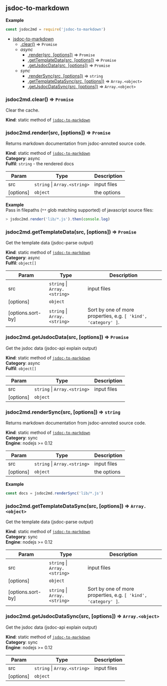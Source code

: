 <a name="module_jsdoc-to-markdown"></a>

## jsdoc-to-markdown
**Example**  
```js
const jsdoc2md = require('jsdoc-to-markdown')
```

* [jsdoc-to-markdown](#module_jsdoc-to-markdown)
    * [.clear()](#module_jsdoc-to-markdown.clear) ⇒ <code>Promise</code>
    * _async_
        * [.render(src, [options])](#module_jsdoc-to-markdown.render) ⇒ <code>Promise</code>
        * [.getTemplateData(src, [options])](#module_jsdoc-to-markdown.getTemplateData) ⇒ <code>Promise</code>
        * [.getJsdocData(src, [options])](#module_jsdoc-to-markdown.getJsdocData) ⇒ <code>Promise</code>
    * _sync_
        * [.renderSync(src, [options])](#module_jsdoc-to-markdown.renderSync) ⇒ <code>string</code>
        * [.getTemplateDataSync(src, [options])](#module_jsdoc-to-markdown.getTemplateDataSync) ⇒ <code>Array.&lt;object&gt;</code>
        * [.getJsdocDataSync(src, [options])](#module_jsdoc-to-markdown.getJsdocDataSync) ⇒ <code>Array.&lt;object&gt;</code>

<a name="module_jsdoc-to-markdown.clear"></a>

### jsdoc2md.clear() ⇒ <code>Promise</code>
Clear the cache.

**Kind**: static method of <code>[jsdoc-to-markdown](#module_jsdoc-to-markdown)</code>  
<a name="module_jsdoc-to-markdown.render"></a>

### jsdoc2md.render(src, [options]) ⇒ <code>Promise</code>
Returns markdown documentation from jsdoc-annoted source code.

**Kind**: static method of <code>[jsdoc-to-markdown](#module_jsdoc-to-markdown)</code>  
**Category**: async  
**Fulfil**: <code>string</code> - the rendered docs  

| Param | Type | Description |
| --- | --- | --- |
| src | <code>string</code> &#124; <code>Array.&lt;string&gt;</code> | input files |
| [options] | <code>object</code> | the options |

**Example**  
Pass in filepaths (`**` glob matching supported) of javascript source files:
```js
> jsdoc2md.render('lib/*.js').then(console.log)
```
<a name="module_jsdoc-to-markdown.getTemplateData"></a>

### jsdoc2md.getTemplateData(src, [options]) ⇒ <code>Promise</code>
Get the template data (jsdoc-parse output)

**Kind**: static method of <code>[jsdoc-to-markdown](#module_jsdoc-to-markdown)</code>  
**Category**: async  
**Fulfil**: <code>object[]</code>  

| Param | Type | Description |
| --- | --- | --- |
| src | <code>string</code> &#124; <code>Array.&lt;string&gt;</code> | input files |
| [options] | <code>object</code> |  |
| [options.sort-by] | <code>string</code> &#124; <code>Array.&lt;string&gt;</code> | Sort by one of more properties, e.g. `[ 'kind', 'category' ]`. |

<a name="module_jsdoc-to-markdown.getJsdocData"></a>

### jsdoc2md.getJsdocData(src, [options]) ⇒ <code>Promise</code>
Get the jsdoc data (jsdoc-api explain output)

**Kind**: static method of <code>[jsdoc-to-markdown](#module_jsdoc-to-markdown)</code>  
**Category**: async  
**Fulfil**: <code>object[]</code>  

| Param | Type | Description |
| --- | --- | --- |
| src | <code>string</code> &#124; <code>Array.&lt;string&gt;</code> | input files |
| [options] | <code>object</code> |  |

<a name="module_jsdoc-to-markdown.renderSync"></a>

### jsdoc2md.renderSync(src, [options]) ⇒ <code>string</code>
Returns markdown documentation from jsdoc-annoted source code.

**Kind**: static method of <code>[jsdoc-to-markdown](#module_jsdoc-to-markdown)</code>  
**Category**: sync  
**Engine**: nodejs >= 0.12  

| Param | Type | Description |
| --- | --- | --- |
| src | <code>string</code> &#124; <code>Array.&lt;string&gt;</code> | input files |
| [options] | <code>object</code> | the options |

**Example**  
```js
const docs = jsdoc2md.renderSync('lib/*.js')
```
<a name="module_jsdoc-to-markdown.getTemplateDataSync"></a>

### jsdoc2md.getTemplateDataSync(src, [options]) ⇒ <code>Array.&lt;object&gt;</code>
Get the template data (jsdoc-parse output)

**Kind**: static method of <code>[jsdoc-to-markdown](#module_jsdoc-to-markdown)</code>  
**Category**: sync  
**Engine**: nodejs >= 0.12  

| Param | Type | Description |
| --- | --- | --- |
| src | <code>string</code> &#124; <code>Array.&lt;string&gt;</code> | input files |
| [options] | <code>object</code> |  |
| [options.sort-by] | <code>string</code> &#124; <code>Array.&lt;string&gt;</code> | Sort by one of more properties, e.g. `[ 'kind', 'category' ]`. |

<a name="module_jsdoc-to-markdown.getJsdocDataSync"></a>

### jsdoc2md.getJsdocDataSync(src, [options]) ⇒ <code>Array.&lt;object&gt;</code>
Get the jsdoc data (jsdoc-api explain output)

**Kind**: static method of <code>[jsdoc-to-markdown](#module_jsdoc-to-markdown)</code>  
**Category**: sync  
**Engine**: nodejs >= 0.12  

| Param | Type | Description |
| --- | --- | --- |
| src | <code>string</code> &#124; <code>Array.&lt;string&gt;</code> | input files |
| [options] | <code>object</code> |  |

